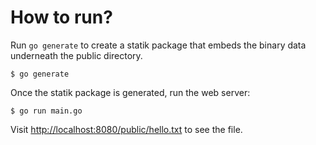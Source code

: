 # How to run?

Run `go generate` to create a statik package that embeds the binary data underneath the public directory.

	$ go generate

Once the statik package is generated, run the web server:

	$ go run main.go

Visit [http://localhost:8080/public/hello.txt](http://localhost:8080/public/hello.txt) to see the file.
